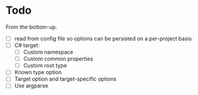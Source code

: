 # Todo

From the bottom-up.

- [ ] read from config file so options can be persisted on a per-project basis
- [ ] C# target:
  - [ ] Custom namespace
  - [ ] Custom common properties
  - [ ] Custom root type
- [ ] Known type option
- [ ] Target option and target-specific options
- [ ] Use argparse
